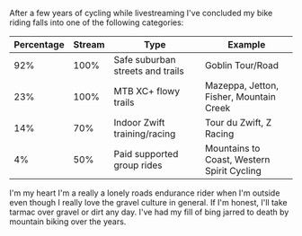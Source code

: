 After a few years of cycling while livestreaming I've concluded my bike riding falls into one of the following categories:

| Percentage | Stream | Type                             | Example                                    |
| ---------- | ------ | -------------------------------- | ------------------------------------------ |
| 92%        | 100%   | Safe suburban streets and trails | Goblin Tour/Road                           |
| 23%        | 100%   | MTB XC+ flowy trails             | Mazeppa, Jetton, Fisher, Mountain Creek    |
| 14%        | 70%    | Indoor Zwift training/racing     | Tour du Zwift, Z Racing                    |
| 4%         | 50%    | Paid supported group rides       | Mountains to Coast, Western Spirit Cycling |

I'm my heart I'm a really a lonely roads endurance rider when I'm outside even though I really love the gravel culture in general. If I'm honest, I'll take tarmac over gravel or dirt any day. I've had my fill of bing jarred to death by mountain biking over the years.
